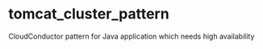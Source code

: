 tomcat_cluster_pattern
======================

CloudConductor pattern for Java application which needs high availability
